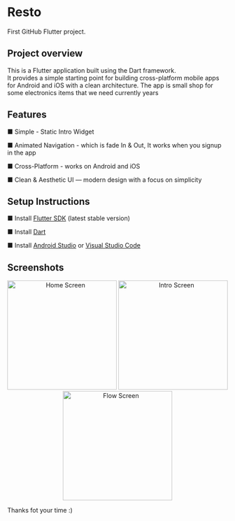 # Resto

First GitHub Flutter project.

## Project overview

This is a Flutter application built using the Dart framework.  
It provides a simple starting point for building cross-platform mobile apps for Android and iOS with a clean architecture.
The app is small shop for some electronics items that we need currently years

## Features 

■ Simple - Static Intro Widget

■ Animated Navigation - which is fade In & Out, It works when you signup in the app

■ Cross-Platform - works on Android and iOS  

■ Clean & Aesthetic UI — modern design with a focus on simplicity



## Setup Instructions 

■ Install [Flutter SDK](https://docs.flutter.dev/get-started/install) (latest stable version)

■ Install [Dart](https://dart.dev/get-dart)

■ Install [Android Studio](https://developer.android.com/studio) or [Visual Studio Code](https://code.visualstudio.com/)


##  Screenshots

<p align="center">
  <img src="asset\screenshots\Screenshot_1" alt="Home Screen" width="250"/>
  <img src="asset\screenshots\Screenshot_2" alt="Intro Screen" width="250"/>
  <img src="asset\screenshots\Screenshot_3" alt="Flow Screen" width="250"/>
</p>


Thanks fot your time :)
